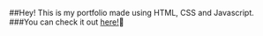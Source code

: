##Hey! This is my portfolio made using HTML, CSS and Javascript.<br/>
###You can check it out [here!](https://ngmars.github.io/portfolio-site)🚀
